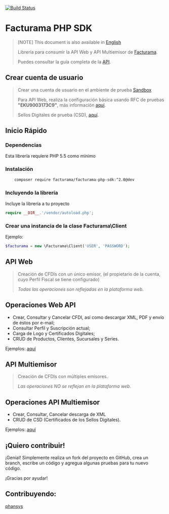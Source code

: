 
[![Build Status](https://travis-ci.org/Facturama/facturama-php-sdk.svg?branch=master)](https://travis-ci.org/Facturama/facturama-php-sdk)

# Facturama PHP SDK 

>[NOTE] This document is also available in [English]
>
>Librería para consumir la API Web y API Multiemisor de [Facturama](https://api.facturama.mx/).
>
>Puedes consultar la guía completa de la [API](https://apisandbox.facturama.mx/guias).

## Crear cuenta de usuario

> Crear una cuenta de usuario en el ambiente de prueba [Sandbox](https://dev.facturama.mx/api/login) 
>
> Para API Web, realiza la configuración básica usando RFC de pruebas **"EKU9003173C9"**, más información [aquí](https://apisandbox.facturama.mx/guias/perfil-fiscal).
>
> Sellos Digitales de prueba (CSD), [aquí](https://apisandbox.facturama.mx/guias/conocimientos/sellos-digitales-pruebas). 

## Inicio Rápido

### Dependencias

Esta librería requiere PHP 5.5 como mínimo

### Instalación

```sh
    composer require facturama/facturama-php-sdk:^2.0@dev
```

### Incluyendo la librería

Incluye la librería a tu proyecto
```php
require __DIR__.'/vendor/autoload.php';
```
### Crear una instancia de la clase Facturama\Client
Ejemplo:
```php
$facturama = new \Facturama\Client('USER', 'PASSWORD');
```
## API Web

> Creación de CFDIs con un único emisor, (el propietario de la cuenta, cuyo Perfil Fiscal se tiene configurado)
> 
> *Todas las operaciones son reflejadas en la plataforma web.*

## Operaciones Web API


- Crear, Consultar y Cancelar CFDI, así como descargar XML, PDF y envío de
  éstos por e-mail;
- Consultar Perfil y Suscripción actual;
- Carga de Logo y Certificados Digitales;
- CRUD de Productos, Clientes, Sucursales y Series.

Ejemplos: [aquí](https://github.com/Facturama/facturama-php-sdk/wiki/API-Web)


## API Multiemisor

> Creación de CFDIs con múltiples emisores.
>
> *Las operaciones NO se reflejan en la plataforma web.*

## Operaciones API Multiemisor

- Crear, Consultar, Cancelar descarga de XML
- CRUD de CSD (Certificados de los Sellos Digitales).

Ejemplos: [aquí](https://github.com/Facturama/facturama-php-sdk/wiki/API-Multiemisor)


## ¡Quiero contribuir!

¡Genial! Simplemente realiza un fork del proyecto en GitHub, crea un branch, escribe un código y agregua algunas pruebas para tu nuevo código.

¡Gracias por ayudar!
## Contribuyendo:
[phansys](https://github.com/phansys)

[English]: ./README-en.md
[ejemplos]: ./examples/
